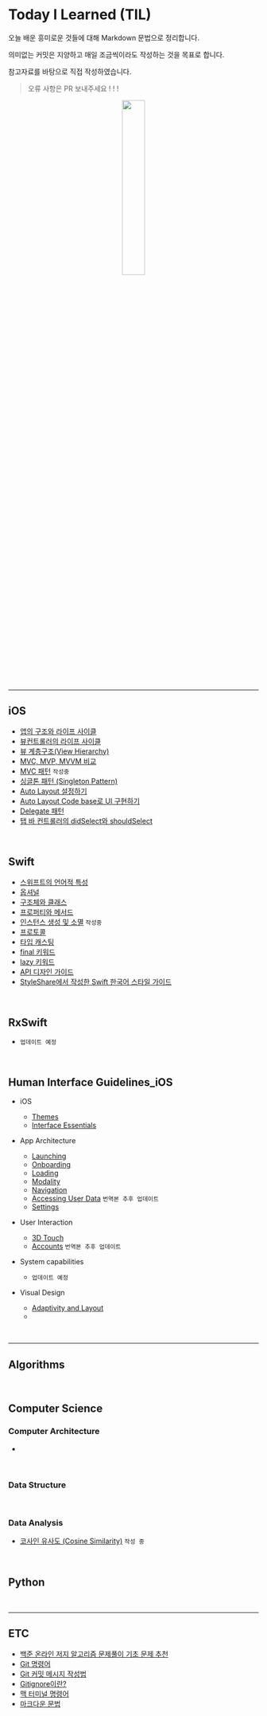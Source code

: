 # Today I Learned (TIL)

오늘 배운 흥미로운 것들에 대해 Markdown 문법으로 정리합니다. 

의미없는 커밋은 지양하고 매일 조금씩이라도 작성하는 것을 목표로 합니다.

참고자료를 바탕으로 직접 작성하였습니다.

> 오류 사항은 PR 보내주세요 ! ! !

<p align="center"><img src= "https://img1.daumcdn.net/thumb/R1280x0.fjpg/?fname=http://t1.daumcdn.net/brunch/service/user/703K/image/Qqqhpwp4N49IKrbf2F0Lrp0l6L4.jpg" width="30%" ></p>

---

## iOS
  - [앱의 구조와 라이프 사이클](./iOS/AppStructure,%20AppLifeCycle.md)
  - [뷰컨트롤러의 라이프 사이클](./iOS/ViewController%20Life%20Cycle.md)
  - [뷰 계층구조(View Hierarchy)](./iOS/ViewHierarchy.md)
  - [MVC, MVP, MVVM 비교](./iOS/MVC,%20MVP,%20MVVM.md)
  - [MVC 패턴](./iOS/MVC.md) `작성중`
  - [싱글톤 패턴 (Singleton Pattern)](./iOS/SingletonPattern.md)
  - [Auto Layout 설정하기](./iOS/Auto%20Layout.md)
  - [Auto Layout Code base로 UI 구현하기](./iOS/Auto%20Layout-Code%20base%20UI.md)
  - [Delegate 패턴](./iOS/Delegate%20Pattern.md)
  - [탭 바 컨트롤러의 didSelect와 shouldSelect ](./iOS/tabBarController.md)


<br>

## Swift
  - [스위프트의 언어적 특성](./Swift/About%20Swift.md)
  - [옵셔널](./Swift/Optionals.md)
  - [구조체와 클래스](./Swift/Struct,%20Class.md)
  - [프로퍼티와 메서드](./Swift/Property.md)
  - [인스턴스 생성 및 소멸](./Swift/Instance.md) `작성중`
  - [프로토콜](./Swift/Protocol.md)
  - [타입 캐스팅](./iOS/TypeCasting.md)
  - [final 키워드](./Swift/final.md)
  - [lazy 키워드](./Swift/lazy.md)
  - [API 디자인 가이드](./Swift/API%20Design%20Guidelines.md)
  - [StyleShare에서 작성한 Swift 한국어 스타일 가이드](./Swift/Swift%20Style%20Guide%20by%20StyleShare.md)

<br>

## RxSwift
  - `업데이트 예정`

<br>

## Human Interface Guidelines_iOS
  - iOS
    - [Themes](./HIG_iOS/1-1.Themes.md)
    - [Interface Essentials](./HIG_iOS/1-2.Interface%20Essentials.md)

  - App Architecture
    - [Launching](./HIG_iOS/2-1.Launching.md)
    - [Onboarding](./HIG_iOS/2-2.Onboarding.md)
    - [Loading](./HIG_iOS/2-3.Loading.md)
    - [Modality](./HIG_iOS/2-4.Modality.md)
    - [Navigation](./HIG_iOS/2-5.Navigation.md)
    - [Accessing User Data](./HIG_iOS/2-6.Accessing%20User%20Data%20and%20Resources.md) `번역본 추후 업데이트`
    - [Settings](./HIG_iOS/2-7.Settings.md)

  - User Interaction
    - [3D Touch](./HIG_iOS/3-1.3D%20Touch.md)
    - [Accounts](./HIG_iOS/3-2.Accounts.md) `번역본 추후 업데이트`

  - System capabilities
    - []() `업데이트 예정`

  - Visual Design
    - [Adaptivity and Layout](./HIG_iOS/5-1.Adaptivity%20and%20Layout.md)
    - []()

<br>

---

## Algorithms

<br>

## Computer Science
### Computer Architecture
  - []()

<br>

### Data Structure

<br>

### Data Analysis
  - [코사인 유사도 (Cosine Similarity)](./DataAnalysis/Cosine%20Similarity.md) `작성 중`

<br>

## Python

<br>

---

## ETC
  - [백준 온라인 저지 알고리즘 문제풀이 기초 문제 추천](./ETC/BOJ%20PS.md)
  - [Git 명령어](./ETC/Git%20Commit%20Message.md)
  - [Git 커밋 메시지 작성법](./ETC/Git%20Command%20Line.md)
  - [Gitignore이란?](./ETC/Gitignore.md)
  - [맥 터미널 명령어](./ETC/Mac%20Terminal%20Command.md)
  - [마크다운 문법](./ETC/Markdown.md)
